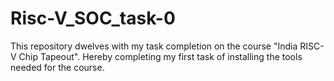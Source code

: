 # Risc-V_SOC_task-0
This repository dwelves with my task completion on the course "India RISC-V Chip Tapeout". Hereby completing my first task of installing the tools needed for the course.
